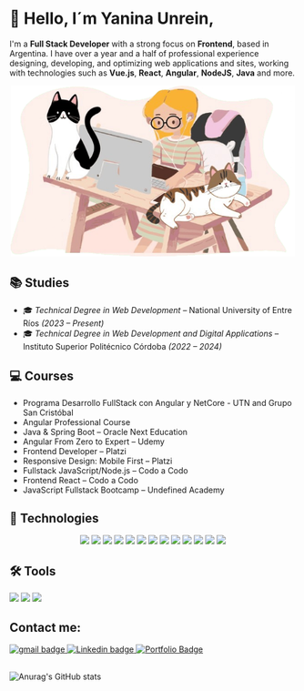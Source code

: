 # 👋 Hello, I´m Yanina Unrein,

I'm a **Full Stack Developer** with a strong focus on **Frontend**, based in Argentina. I have over a year and a half of professional experience designing, developing, and optimizing web applications and sites, working with technologies such as **Vue.js**, **React**, **Angular**, **NodeJS**, **Java** and more.

<p align="center">
<img src="./img/portfolio.png" alt="Presentacion" width ="500" height="300" />
</p>

## 	:books: Studies
- 🎓 *Technical Degree in Web Development* – National University of Entre Ríos *(2023 – Present)*
- 🎓 *Technical Degree in Web Development and Digital Applications* – Instituto Superior Politécnico Córdoba *(2022 – 2024)*

## 	:computer: Courses
- Programa Desarrollo FullStack con Angular y NetCore - UTN and Grupo San Cristóbal 
- Angular Professional Course 
- Java & Spring Boot – Oracle Next Education 
- Angular From Zero to Expert – Udemy 
- Frontend Developer – Platzi
- Responsive Design: Mobile First – Platzi
- Fullstack JavaScript/Node.js – Codo a Codo 
- Frontend React – Codo a Codo 
- JavaScript Fullstack Bootcamp – Undefined Academy


## :rocket: Technologies
<div align="center">
<img src="https://img.shields.io/badge/HTML5-E34F26?style=for-the-badge&logo=html5&logoColor=white">
<img src="https://img.shields.io/badge/CSS3-1572B6?style=for-the-badge&logo=css3&logoColor=white">
<img src="https://img.shields.io/badge/JavaScript-323330?style=for-the-badge&logo=javascript&logoColor=F7DF1E">
<img src="https://img.shields.io/badge/TypeScript-007ACC?style=for-the-badge&logo=typescript&logoColor=white">
<img src="https://img.shields.io/badge/React-20232A?style=for-the-badge&logo=react&logoColor=61DAFB">
<img src="https://img.shields.io/badge/Vue.js-35495E?style=for-the-badge&logo=vue.js&logoColor=4FC08D">
<img src="https://img.shields.io/badge/Angular-DD0031?style=for-the-badge&logo=angular&logoColor=white">
<img src="https://img.shields.io/badge/Node.js-339933?style=for-the-badge&logo=nodedotjs&logoColor=white">
<img src="https://img.shields.io/badge/Java-007396?style=for-the-badge&logo=java&logoColor=white">
<img src="https://img.shields.io/badge/Spring_Boot-6DB33F?style=for-the-badge&logo=spring-boot&logoColor=white">
<img src="https://img.shields.io/badge/MySQL-005C84?style=for-the-badge&logo=mysql&logoColor=white">
<img src="https://img.shields.io/badge/Tailwind_CSS-38B2AC?style=for-the-badge&logo=tailwind-css&logoColor=white">
<img src="https://img.shields.io/badge/Bootstrap-563D7C?style=for-the-badge&logo=bootstrap&logoColor=white">
</div>

## :hammer_and_wrench: Tools
<div>
<img src="https://img.shields.io/badge/VSCode-0078D4?style=for-the-badge&logo=visual%20studio%20code&logoColor=white">
<img src="https://img.shields.io/badge/GIT-E44C30?style=for-the-badge&logo=git&logoColor=white">
<img src="https://img.shields.io/badge/GitHub-100000?style=for-the-badge&logo=github&logoColor=white">
</div>

## Contact me: 
<div>
<a href="mailto:unrein.syanina@gmail.com" target="blank"> 
<img src="https://img.shields.io/badge/Gmail-D14836?style=for-the-badge&logo=gmail&logoColor=white" alt="gmail badge"/> </a>

<a href="https://www.linkedin.com/in/yanina-unrein-719716b6/" target="blank"> 
<img src="https://img.shields.io/badge/LinkedIn-0077B5?style=for-the-badge&logo=linkedin&logoColor=white" alt="Linkedin badge"/> </a>

<a href="https://yaninaunrein.vercel.app/" target="_blank"> 
<img src="https://img.shields.io/badge/Portfolio-000000?style=for-the-badge&logo=vercel&logoColor=white" alt="Portfolio Badge"/> </a>
</div>   

<br>

![Anurag's GitHub stats](https://github-readme-stats.vercel.app/api?username=Yanina-Unrein&show_icons=true&theme=radical)
